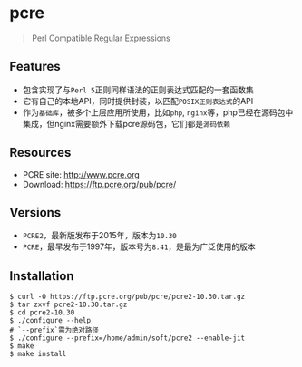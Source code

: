 # pcre

> Perl Compatible Regular Expressions

## Features

* 包含实现了与`Perl 5`正则同样语法的正则表达式匹配的一套函数集
* 它有自己的本地API，同时提供封装，以匹配`POSIX正则表达式`的API
* 作为`基础库`，被多个上层应用所使用，比如`php`, `nginx`等，php已经在源码包中集成，但nginx需要额外下载pcre源码包，它们都是`源码依赖`

## Resources

* PCRE site: <http://www.pcre.org>
* Download: <https://ftp.pcre.org/pub/pcre/>


## Versions

* `PCRE2`，最新版发布于2015年，版本为`10.30`
* `PCRE`，最早发布于1997年，版本号为`8.41`，是最为广泛使用的版本

## Installation

    $ curl -O https://ftp.pcre.org/pub/pcre/pcre2-10.30.tar.gz
    $ tar zxvf pcre2-10.30.tar.gz
    $ cd pcre2-10.30
    $ ./configure --help
    # `--prefix`需为绝对路径
    $ ./configure --prefix=/home/admin/soft/pcre2 --enable-jit
    $ make 
    $ make install


